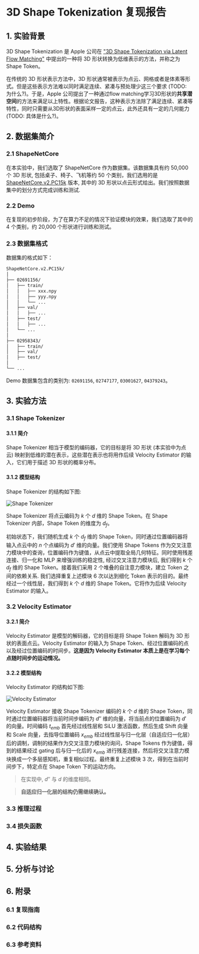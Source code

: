 # 3D Shape Tokenization 复现报告

## 1. 实验背景

3D Shape Tokenization 是 Apple 公司在 ["3D Shape Tokenization via Latent Flow Matching"](https://arxiv.org/abs/2412.15618) 中提出的一种将 3D 形状转换为低维表示的方法，并称之为 Shape Token。

在传统的 3D 形状表示方法中，3D 形状通常被表示为点云、网格或者是体素等形式。但是这些表示方法难以同时满足连续、紧凑与预处理少这三个要求 (TODO: 为什么?)。于是，Apple 公司提出了一种通过flow matching学习3D形状的**共享潜空间**的方法来满足以上特性。根据论文报告，这种表示方法除了满足连续、紧凑等特性，同时只需要从3D形状的表面采样一定的点云，此外还具有一定的几何能力 (TODO: 具体是什么?)。

## 2. 数据集简介

### 2.1 ShapeNetCore

在本实验中，我们选取了 ShapeNetCore 作为数据集。该数据集具有约 50,000 个 3D 形状, 包括桌子、椅子、飞机等约 50 个类别，我们选用的是 [ShapeNetCore.v2.PC15k](https://drive.google.com/drive/folders/1MMRp7mMvRj8-tORDaGTJvrAeCMYTWU2j) 版本, 其中的 3D 形状以点云形式给出。我们按照数据集中的划分方式完成训练和测试.

### 2.2 Demo

在复现的初步阶段，为了在算力不足的情况下验证模块的效果，我们选取了其中的 4 个类别，约 20,000 个形状进行训练和测试。

### 2.3 数据集格式

数据集的格式如下：

```txt
ShapeNetCore.v2.PC15k/
│
├── 02691156/
│   ├── train/
│   │   ├── xxx.npy
│   │   ├── yyy.npy
│   │   └── ...
│   ├── val/
│   │   ├── ...
│   ├── test/
│   │   ├── ...
│   └── ...
│
├── 02958343/
│   ├── train/
│   ├── val/
│   ├── test/
│
└── ...
```

Demo 数据集包含的类别为: `02691156`, `02747177`, `03001627`, `04379243`。


## 3. 实验方法

### 3.1 Shape Tokenizer

#### 3.1.1 简介

Shape Tokenizer 相当于模型的编码器，它的目标是将 3D 形状 (本实验中为点云) 映射到低维的潜在表示，这些潜在表示也将用作后续 Velocity Estimator 的输入，它们用于描述 3D 形状的概率分布。

#### 3.1.2 模型结构

Shape Tokenizer 的结构如下图:

![Shape Tokenizer](assets/shape_tokenizer.png)

Shape Tokenizer 将点云编码为 $k$ 个 $d$ 维的 Shape Token。在 Shape Tokenizer 内部，Shape Token 的维度为 $d_f$。

初始状态下，我们随机生成 $k$ 个 $d_f$ 维的 Shape Token，同时通过位置编码器将输入点云中的 $n$ 个点编码为 $d'$ 维的向量。我们使用 Shape Tokens 作为交叉注意力模块中的查询，位置编码作为键值，从点云中提取全局几何特征。同时使用残差连接、归一化和 MLP 来增强训练的稳定性, 经过交叉注意力模块后, 我们得到 $k$ 个 $d_f$ 维的 Shape Token。接着我们采用 2 个堆叠的自注意力模块，建立 Token 之间的依赖关系. 我们选择重复上述模块 6 次以达到细化 Token 表示的目的。最终经过一个线性层，我们得到 $k$ 个 $d$ 维的 Shape Token。它将作为后续 Velocity Estimator 的输入。

### 3.2 Velocity Estimator

#### 3.2.1 简介

Velocity Estimator 是模型的解码器，它的目标是将 Shape Token 解码为 3D 形状的表面点云。Velocity Estimator 的输入为 Shape Token、经过位置编码的点以及经过位置编码的时间步。**这是因为 Velocity Estimator 本质上是在学习每个点随时间步的运动情况。**

#### 3.2.2 模型结构

Velocity Estimator 的结构如下图:

![Velocity Estimator](assets/velocity_estimator.png)

Velocity Estimator 接收 Shape Tokenizer 编码的 $k$ 个 $d$ 维的 Shape Token，同时通过位置编码器将当前时间步编码为 $d''$ 维的向量，将当前点的位置编码为 $d'$ 的向量。时间编码 $t_{emb}$ 首先经过线性层和 SiLU 激活函数，然后生成 Shift 向量和 Scale 向量，去指导位置编码 $x_{emb}$ 经过线性层与归一化层（自适应归一化层）后的调制，调制的结果作为交叉注意力模块的询问，Shape Tokens 作为键值，得到的结果经过 gating 后与归一化后的 $x_{emb}$ 进行残差连接，然后将交叉注意力模块换成一个多层感知机，重复相似过程。最终重复上述模块 3 次，得到在当前时间步下，特定点在 Shape Token 下的运动方向。

> 在实现中, $d''$ 与 $d$ 的维度相同。

> **自适应归一化层的结构仍需继续确认。**

### 3.3 推理过程

### 3.4 损失函数

## 4. 实验结果

## 5. 分析与讨论

## 6. 附录

### 6.1 复现指南

### 6.2 代码结构

### 6.3 参考资料